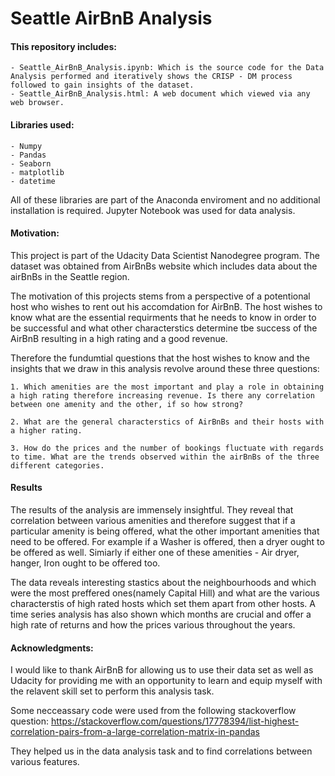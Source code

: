 # Seattle AirBnB Analysis 

#### This repository includes:

    - Seattle_AirBnB_Analysis.ipynb: Which is the source code for the Data Analysis performed and iteratively shows the CRISP - DM process followed to gain insights of the dataset.
    - Seattle_AirBnB_Analysis.html: A web document which viewed via any web browser. 

####  Libraries used:

    - Numpy
    - Pandas
    - Seaborn
    - matplotlib
    - datetime

All of these libraries are part of the Anaconda enviroment and no additional installation is required. Jupyter Notebook was used for data analysis. 

#### Motivation:

This project is part of the Udacity Data Scientist Nanodegree program. The dataset was obtained from AirBnBs website which includes data about the airBnBs in the Seattle region. 

The motivation of this projects stems from a perspective of a potentional host who wishes to rent out his accomdation for AirBnB. The host wishes to know what are the essential requirments that he needs to know in order to be successful and what other characterstics determine tbe success of the AirBnB resulting in a high rating and a good revenue. 

Therefore the fundumtial questions that the host wishes to know and the insights that we draw in this analysis revolve around these three questions:

    1. Which amenities are the most important and play a role in obtaining a high rating therefore increasing revenue. Is there any correlation between one amenity and the other, if so how strong? 

    2. What are the general characterstics of AirBnBs and their hosts with a higher rating. 

    3. How do the prices and the number of bookings fluctuate with regards to time. What are the trends observed within the airBnBs of the three different categories. 

#### Results

The results of the analysis are immensely insightful. They reveal that correlation between various amenities and therefore suggest that if a particular amenity is being offered, what the other important amenities that need to be offered. For example if a Washer is offered, then a dryer ought to be offered as well. Simiarly if either one of these amenities - Air dryer, hanger, Iron ought to be offered too. 

The data reveals interesting stastics about the neighbourhoods and which were the most preffered ones(namely Capital Hill) and what are the various characterstis of high rated hosts which set them apart from other hosts. A time series analysis has also shown which months are crucial and offer a high rate of returns and how the prices various throughout the years. 


#### Acknowledgments:

I would like to thank AirBnB for allowing us to use their data set as well as Udacity for providing me with an opportunity to learn and equip myself with the relavent skill set to perform this analysis task. 

Some necceassary code were used from the following stackoverflow question:
https://stackoverflow.com/questions/17778394/list-highest-correlation-pairs-from-a-large-correlation-matrix-in-pandas

They helped us in the data analysis task and to find correlations between various features. 


